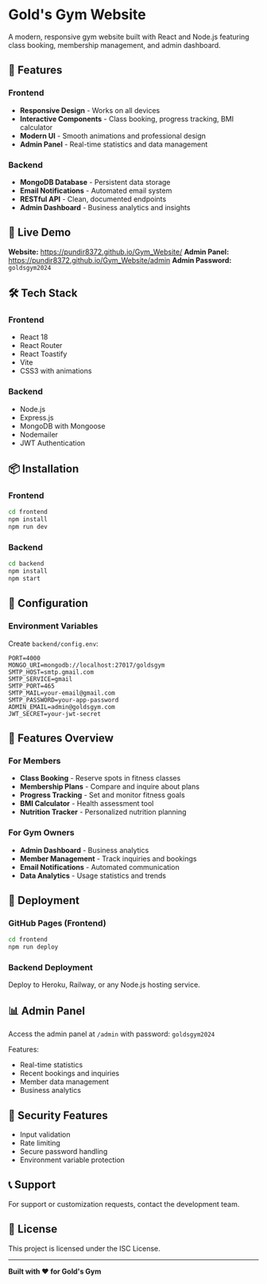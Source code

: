 # Gold's Gym Website

A modern, responsive gym website built with React and Node.js featuring class booking, membership management, and admin dashboard.

## 🌟 Features

### Frontend
- **Responsive Design** - Works on all devices
- **Interactive Components** - Class booking, progress tracking, BMI calculator
- **Modern UI** - Smooth animations and professional design
- **Admin Panel** - Real-time statistics and data management

### Backend
- **MongoDB Database** - Persistent data storage
- **Email Notifications** - Automated email system
- **RESTful API** - Clean, documented endpoints
- **Admin Dashboard** - Business analytics and insights

## 🚀 Live Demo

**Website:** https://pundir8372.github.io/Gym_Website/
**Admin Panel:** https://pundir8372.github.io/Gym_Website/admin
**Admin Password:** `goldsgym2024`

## 🛠️ Tech Stack

### Frontend
- React 18
- React Router
- React Toastify
- Vite
- CSS3 with animations

### Backend
- Node.js
- Express.js
- MongoDB with Mongoose
- Nodemailer
- JWT Authentication

## 📦 Installation

### Frontend
```bash
cd frontend
npm install
npm run dev
```

### Backend
```bash
cd backend
npm install
npm start
```

## 🔧 Configuration

### Environment Variables
Create `backend/config.env`:
```env
PORT=4000
MONGO_URI=mongodb://localhost:27017/goldsgym
SMTP_HOST=smtp.gmail.com
SMTP_SERVICE=gmail
SMTP_PORT=465
SMTP_MAIL=your-email@gmail.com
SMTP_PASSWORD=your-app-password
ADMIN_EMAIL=admin@goldsgym.com
JWT_SECRET=your-jwt-secret
```

## 📱 Features Overview

### For Members
- **Class Booking** - Reserve spots in fitness classes
- **Membership Plans** - Compare and inquire about plans
- **Progress Tracking** - Set and monitor fitness goals
- **BMI Calculator** - Health assessment tool
- **Nutrition Tracker** - Personalized nutrition planning

### For Gym Owners
- **Admin Dashboard** - Business analytics
- **Member Management** - Track inquiries and bookings
- **Email Notifications** - Automated communication
- **Data Analytics** - Usage statistics and trends

## 🚀 Deployment

### GitHub Pages (Frontend)
```bash
cd frontend
npm run deploy
```

### Backend Deployment
Deploy to Heroku, Railway, or any Node.js hosting service.

## 📊 Admin Panel

Access the admin panel at `/admin` with password: `goldsgym2024`

Features:
- Real-time statistics
- Recent bookings and inquiries
- Member data management
- Business analytics

## 🔐 Security Features

- Input validation
- Rate limiting
- Secure password handling
- Environment variable protection

## 📞 Support

For support or customization requests, contact the development team.

## 📄 License

This project is licensed under the ISC License.

---

**Built with ❤️ for Gold's Gym**

